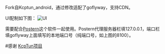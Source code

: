 Fork自Kcptun_android，通过修改适配了goflyway，支持CDN。

UI配制如下图：
![UI](https://github.com/koolwiki/goflyway_android/blob/master/UI.png "UI")

需要配合[Postern](https://play.google.com/store/apps/details?id=com.tunnelworkshop.postern&hl=zh)这个软件一起使用。Postern代理服务器栏填127.0.0.1，端口栏填goflyway上面填写的本地端口号（纯端口号，如上图的8100）。



#感谢
[KcpTun项目](https://github.com/xtaci/kcptun)
